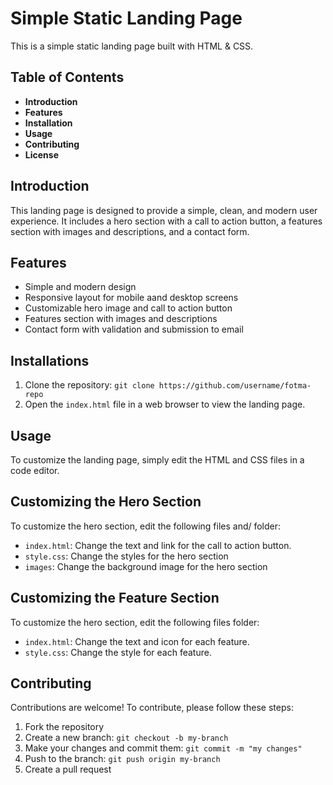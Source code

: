 # Simple Static Landing Page

This is a simple static landing page built with HTML & CSS.

## Table of Contents

- **Introduction**
- **Features**
- **Installation**
- **Usage**
- **Contributing**
- **License**

## Introduction

This landing page is designed to provide a simple, clean, and modern user experience. It includes a hero section with a call to action button, a features section with images and descriptions, and a contact form.

## Features

- Simple and modern design
- Responsive layout for mobile aand desktop screens
- Customizable hero image and call to action button
- Features section with images and descriptions
- Contact form with validation and submission to email

## Installations

1. Clone the repository: `git clone https://github.com/username/fotma-repo`
2. Open the `index.html` file in a web browser to view the landing page.

## Usage

To customize the landing page, simply edit the HTML and CSS files in a code editor.

## Customizing the Hero Section

To customize the hero section, edit the following files and/ folder:
- `index.html`: Change the text and link for the call to action button.
- `style.css`: Change the styles for the hero section
- `images`: Change the background image for the hero section

## Customizing the Feature Section

To customize the hero section, edit the following files folder:
- `index.html`: Change the text and icon for each feature.
- `style.css`: Change the style for each feature.

## Contributing

Contributions are welcome! To contribute, please follow these steps:

1.	Fork the repository
2.	Create a new branch: `git checkout -b my-branch`
3.	Make your changes and commit them: `git commit -m "my changes"`
4.	Push to the branch: `git push origin my-branch`
5.	Create a pull request



